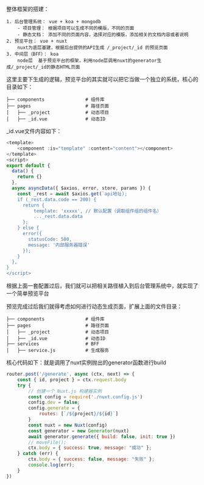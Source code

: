
整体框架的搭建：

    1. 后台管理系统： vue + koa + mongodb
        - 项目管理： 根据项目可以生成不同的模版，不同的页面
        - 静态文档： 添加不同的页面内容，选择对应的模版，添加相关的文档内容或者说明
    2. 预览平台： vue + nuxt
        nuxt为底层基建，根据后台提供的API生成 /_project/_id 的预览页面
    3. 中间层（BFF）： koa
        node层  基于预览平台的框架，利用node层调用nuxt的generator生成/_project/_id的静态HTML页面


这里主要下生成的逻辑，预览平台的其实就可以把它当做一个独立的系统，核心的目录如下：
```plain
├── components               # 组件库
├── pages                    # 路径页面
│   ├── _project             # 动态项目
│   ├── _id.vue              # 动态ID
```
_id.vue文件内容如下：

```javascript
<template>
    <component :is="template" :content="content"></component>
</template>
<script>
export default {
  data() {
    return {}
  },
  async asyncData({ $axios, error, store, params }) {
    const _rest = await $axios.get(`api地址);
    if (_rest.data.code == 200) {
      return {
          template: 'xxxxx', // 默认配置（调取组件组的组件名）
          ..._rest.data.data
      };
    } else {
      error({
        statusCode: 500,
        message: '内部服务器错误'
      });
    }
  },
}
</script>
```

根据上面一套配置过后，我们就可以把相关路径植入到后台管理系统中，就实现了一个简单预览平台

预览完成过后我们就得考虑如何进行动态生成页面，扩展上面的文件目录：

```plain
├── components               # 组件库
├── pages                    # 路径页面
│   ├── _project             # 动态项目
│   ├── _id.vue              # 动态ID
├── services                 # BFF
│   ├── service.js           # 生成服务
```

核心代码如下：就是调用了nuxt实例抛出的generator函数进行build

```javascript
router.post('/generate', async (ctx, next) => {
    const { id, project } = ctx.request.body
    try {
        // 创建一个 Nuxt.js 构建器实例
        const config = require('./nuxt.config.js')
        config.dev = false;
        config.generate = {
            routes: [`/${project}/${id}`]
        }
        const nuxt = new Nuxt(config)
        const generator = new Generator(nuxt)
        await generator.generate({ build: false, init: true })
        // moveFile();
        ctx.body = { success: true, message: "成功" };
    } catch (err) {
        ctx.body = { success: false, message: "失败" };
        console.log(err);
    }
})
```